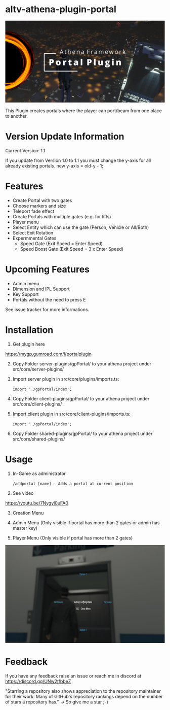 # altv-athena-plugin-portal

![Alt text](pic2.png?raw=true "portal plugin")

This Plugin creates portals where the player can port/beam from one place to another.

# Version Update Information

Current Version: 1.1

If you update from Version 1.0 to 1.1 you must change the y-axis for all already existing portals.
new y-axis = old-y - 1;

# Features

- Create Portal with two gates
- Choose markers and size
- Teleport fade effect
- Create Portals with multiple gates (e.g. for lifts)
- Player menu
- Select Entity which can use the gate (Person, Vehicle or All/Both)
- Select Exit Rotation
- Expermmental Gates
    - Speed Gate (Exit Speed = Enter Speed)
    - Speed Boost Gate (Exit Speed = 3 x Enter Speed)


# Upcoming Features

- Admin menu
- Dimension and IPL Support
- Key Support
- Portals without the need to press E

See issue tracker for more informations.

# Installation

1. Get plugin here

https://mygp.gumroad.com/l/portalplugin
    
2. Copy Folder server-plugins/gpPortal/ to your athena project under src/core/server-plugins/
3. Import server plugin in src/core/plugins/imports.ts:

    ```import './gpPortal/index';```

4. Copy Folder client-plugins/gpPortal/ to your athena project under src/core/client-plugins/
5. Import client plugin in src/core/client-plugins/imports.ts:

    ```import './gpPortal/index';```


6. Copy Folder shared-plugins/gpPortal/ to your athena project under src/core/shared-plugins/


# Usage

1. In-Game as administrator

    ```/addportal [name] - Adds a portal at current position```

2. See video

https://youtu.be/7Nygyl0uFA0

3. Creation Menu

4. Admin Menu (Only visible if portal has more than 2 gates or admin has master key)

5. Player Menu (Only visible if portal has more than 2 gates)

![Alt text](playermenu.png?raw=true "player menu")

# Feedback

If you have any feedback raise an issue or reach me in discord at https://discord.gg/UNw2tfbbeZ

"Starring a repository also shows appreciation to the repository maintainer for their work. 
Many of GitHub's repository rankings depend on the number of stars a repository has."
-> So give me a star ;-) 



